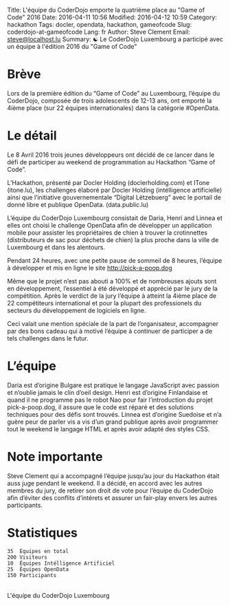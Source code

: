 Title: L'équipe du CoderDojo emporte la quatrième place au "Game of Code" 2016
Date: 2016-04-11 10:56
Modified: 2016-04-12 10:59
Category: hackathon
Tags: docler, opendata, hackathon, gameofcode
Slug: coderdojo-at-gameofcode
Lang: fr
Author: Steve Clement
Email: steve@localhost.lu
Summary: :yin_yang: Le CoderDojo Luxembourg a participé avec un équipe à l'édition 2016 du "Game of Code"

# Brève

Lors de la première édition du “Game of Code” au Luxembourg, l’équipe du CoderDojo, composée de trois adolescents de 12-13 ans, ont emporté la 4ième place (sur 22 équipes internationales) dans la catégorie #OpenData.

# Le détail

Le 8 Avril 2016 trois jeunes développeurs ont décidé de ce lancer dans le défi de participer au weekend de programmation au Hackathon “Game of Code”.

L’Hackathon, présenté par Docler Holding (doclerholding.com) et ITone (itone.lu), les challenges élaboré par Docler Holding (intélligence artificielle) ainsi que l’initiative gouvernementale “Digital Lëtzebuerg” avec le portail de donné libre et publique OpenData. (data.public.lu)

L’équipe du CoderDojo Luxembourg consistait de  Daria, Henri and Linnea et elles ont choisi le challenge OpenData afin de développer un application mobile pour assister les propriétaires de chien à trouver la crotinnettes (distributeurs de sac pour déchets de chien) la plus proche dans la ville de Luxembourg et dans les alentours.

Pendant 24 heures, avec une petite pause de sommeil de 8 heures, l’équipe à développer et mis en ligne le site http://pick-a-poop.dog

Même que le projet n’est pas abouti a 100% et de nombreuses ajouts sont en développement, l’essentiel à été développé et apprécié par le jury de la compétition.
Après le verdict de la jury l’équipe à atteint la 4ième place de 22 compétiteurs international et pour la plupart des professionels du secteurs du développement de logiciels en ligne.

Ceci valait une mention spéciale de la part de l’organisateur, accompagner par des bons cadeau qui à motivé l’équipe à continuer de participer a de tels challenges dans le futur.

# L’équipe

Daria est d’origine Bulgare est pratique le langage JavaScript avec passion et n’oublie jamais le clin d’oeil design.
Henri est d’origine Finlandaise et quand il ne programme pas le robot Nao pour fair l’introduction du projet pick-a-poop.dog, il assure que le code est réparé et des solutions techniques pour des défis sont trouvés.
Linnea est d’origine Suedoise et n’a guère peur de parler vis a vis d’un grand publique après avoir programmer tout le weekend le langage HTML et après avoir adapté des styles CSS.

# Note importante

Steve Clement qui a accompagné l’équipe jusqu’au jour du Hackathon était auss juge pendant le weekend. Il a décidé, en accord avec les autres membres du jury, de retirer son droit de vote pour l’équipe du CoderDojo afin d’éviter des conflits d’intérets et assurer un fair-play envers les autres participants.

# Statistiques

```
35  Équipes en total
200 Visiteurs
10  Équipes Intélligence Artificiel
25  Équipes OpenData
150 Participants
```
<br />
L'équipe du CoderDojo Luxembourg